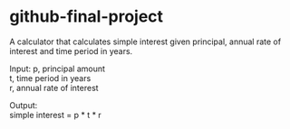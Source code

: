 # github-final-project

A calculator that calculates simple interest given principal, annual rate of interest and time period in years.

Input:
   p, principal amount  
   t, time period in years  
   r, annual rate of interest  

Output:  
   simple interest = p * t * r
